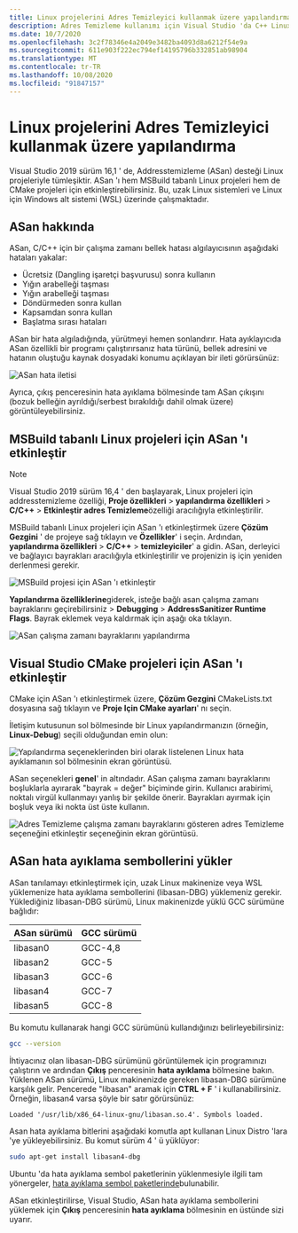 ```yaml
---
title: Linux projelerini Adres Temizleyici kullanmak üzere yapılandırma
description: Adres Temizleme kullanımı için Visual Studio 'da C++ Linux projelerinin nasıl yapılandırılacağını açıklar.
ms.date: 10/7/2020
ms.openlocfilehash: 3c2f78346e4a2049e3482ba4093d8a6212f54e9a
ms.sourcegitcommit: 611e903f222ec794ef14195796b332851ab98904
ms.translationtype: MT
ms.contentlocale: tr-TR
ms.lasthandoff: 10/08/2020
ms.locfileid: "91847157"
---
```

# <a name="configure-linux-projects-to-use-address-sanitizer"></a>Linux projelerini Adres Temizleyici kullanmak üzere yapılandırma

Visual Studio 2019 sürüm 16,1 ' de, Addresstemizleme (ASan) desteği Linux projeleriyle tümleşiktir. ASan 'ı hem MSBuild tabanlı Linux projeleri hem de CMake projeleri için etkinleştirebilirsiniz. Bu, uzak Linux sistemleri ve Linux için Windows alt sistemi (WSL) üzerinde çalışmaktadır.

## <a name="about-asan"></a>ASan hakkında

ASan, C/C++ için bir çalışma zamanı bellek hatası algılayıcısının aşağıdaki hataları yakalar:

- Ücretsiz (Dangling işaretçi başvurusu) sonra kullanın
- Yığın arabelleği taşması
- Yığın arabelleği taşması
- Döndürmeden sonra kullan
- Kapsamdan sonra kullan
- Başlatma sırası hataları

ASan bir hata algıladığında, yürütmeyi hemen sonlandırır. Hata ayıklayıcıda ASan özellikli bir programı çalıştırırsanız hata türünü, bellek adresini ve hatanın oluştuğu kaynak dosyadaki konumu açıklayan bir ileti görürsünüz:

   ![ASan hata iletisi](media/asan-error.png)

Ayrıca, çıkış penceresinin hata ayıklama bölmesinde tam ASan çıkışını (bozuk belleğin ayrıldığı/serbest bırakıldığı dahil olmak üzere) görüntüleyebilirsiniz.

## <a name="enable-asan-for-msbuild-based-linux-projects"></a>MSBuild tabanlı Linux projeleri için ASan 'ı etkinleştir

> [!NOTE]
> Visual Studio 2019 sürüm 16,4 ' den başlayarak, Linux projeleri için addresstemizleme özelliği, **Proje özellikleri**  >  **yapılandırma özellikleri**  >  **C/C++**  >  **Etkinleştir adres Temizleme**özelliği aracılığıyla etkinleştirilir.

MSBuild tabanlı Linux projeleri için ASan 'ı etkinleştirmek üzere **Çözüm Gezgini** ' de projeye sağ tıklayın ve **Özellikler**' i seçin. Ardından, **yapılandırma özellikleri**  >  **C/C++**  >  **temizleyiciler**' a gidin. ASan, derleyici ve bağlayıcı bayrakları aracılığıyla etkinleştirilir ve projenizin iş için yeniden derlenmesi gerekir.

![MSBuild projesi için ASan 'ı etkinleştir](media/msbuild-asan-prop-page.png)

**Yapılandırma özelliklerine**giderek, isteğe bağlı asan çalışma zamanı bayraklarını geçirebilirsiniz  >  **Debugging**  >  **AddressSanitizer Runtime Flags**. Bayrak eklemek veya kaldırmak için aşağı oka tıklayın.

![ASan çalışma zamanı bayraklarını yapılandırma](media/msbuild-asan-runtime-flags.png)

## <a name="enable-asan-for-visual-studio-cmake-projects"></a>Visual Studio CMake projeleri için ASan 'ı etkinleştir

CMake için ASan 'ı etkinleştirmek üzere, **Çözüm Gezgini** CMakeLists.txt dosyasına sağ tıklayın ve **Proje Için CMake ayarları**' nı seçin.

İletişim kutusunun sol bölmesinde bir Linux yapılandırmanızın (örneğin, **Linux-Debug**) seçili olduğundan emin olun:

![Yapılandırma seçeneklerinden biri olarak listelenen Linux hata ayıklamanın sol bölmesinin ekran görüntüsü.](media/linux-debug-configuration.png)

ASan seçenekleri **genel**' in altındadır. ASan çalışma zamanı bayraklarını boşluklarla ayırarak "bayrak = değer" biçiminde girin. Kullanıcı arabirimi, noktalı virgül kullanmayı yanlış bir şekilde önerir. Bayrakları ayırmak için boşluk veya iki nokta üst üste kullanın.

![Adres Temizleme çalışma zamanı bayraklarını gösteren adres Temizleme seçeneğini etkinleştir seçeneğinin ekran görüntüsü.](media/cmake-settings-asan-options.png)

## <a name="install-the-asan-debug-symbols"></a>ASan hata ayıklama sembollerini yükler

ASan tanılamayı etkinleştirmek için, uzak Linux makinenize veya WSL yüklemenize hata ayıklama sembollerini (libasan-DBG) yüklemeniz gerekir. Yüklediğiniz libasan-DBG sürümü, Linux makinenizde yüklü GCC sürümüne bağlıdır:

|**ASan sürümü**|**GCC sürümü**|
| --- | --- |
|libasan0|GCC-4,8|
|libasan2|GCC-5|
|libasan3|GCC-6|
|libasan4|GCC-7|
|libasan5|GCC-8|

Bu komutu kullanarak hangi GCC sürümünü kullandığınızı belirleyebilirsiniz:

```bash
gcc --version
```

İhtiyacınız olan libasan-DBG sürümünü görüntülemek için programınızı çalıştırın ve ardından **Çıkış** penceresinin **hata ayıklama** bölmesine bakın. Yüklenen ASan sürümü, Linux makinenizde gereken libasan-DBG sürümüne karşılık gelir. Pencerede "libasan" aramak için **CTRL + F** ' i kullanabilirsiniz. Örneğin, libasan4 varsa şöyle bir satır görürsünüz:

```Output
Loaded '/usr/lib/x86_64-linux-gnu/libasan.so.4'. Symbols loaded.
```

Asan hata ayıklama bitlerini aşağıdaki komutla apt kullanan Linux Distro 'lara 'ye yükleyebilirsiniz. Bu komut sürüm 4 ' ü yüklüyor:

```bash
sudo apt-get install libasan4-dbg
```

Ubuntu 'da hata ayıklama sembol paketlerinin yüklenmesiyle ilgili tam yönergeler, [hata ayıklama sembol paketlerinde](https://wiki.ubuntu.com/Debug%20Symbol%20Packages)bulunabilir.

ASan etkinleştirilirse, Visual Studio, ASan hata ayıklama sembollerini yüklemek için **Çıkış** penceresinin **hata ayıklama** bölmesinin en üstünde sizi uyarır.

